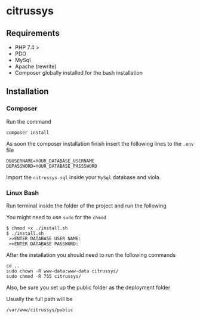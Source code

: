 # citrussys

## Requirements

- PHP 7.4 >
- PDO
- MySql
- Apache (rewrite)
- Composer globally installed for the bash installation

## Installation

### Composer
Run the command
```shell
composer install
```
As soon the composer installation finish insert the following lines to the `.env` file 

```shell
DBUSERNAME=YOUR_DATABASE_USERNAME
DBPASSWORD=YOUR_DATABASE_PASSSWORD
```
Import the `citrussys.sql` inside your `MySql` database and viola. 

### Linux Bash

Run terminal inside the folder of the project and run the following 

You might need to use `sudo` for the `chmod` 

```shell
$ chmod +x ./install.sh
$ ./install.sh
 >>ENTER DATABASE USER NAME:
 >>ENTER DATABASE PASSWORD:
```


After the installation you should need to run the following commands
```shell
cd ..
sudo chown -R www-data:www-data citrussys/
sudo chmod -R 755 citrussys/
```

Also, be sure you set up the public folder as the deployment folder

Usually the full path will be
```shell
/var/www/citrussys/public
```